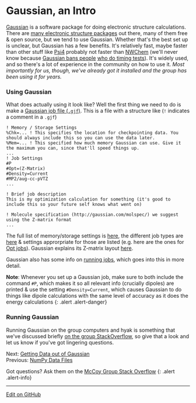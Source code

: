 # Gaussian, an Intro

[Gaussian](https://gaussian.com/) is a software package for doing electronic structure calculations. 
There are [many electronic structure packages](https://en.wikipedia.org/wiki/List_of_quantum_chemistry_and_solid-state_physics_software) out there, many of them free & open source, but we tend to use Gaussian.
Whether that's the best set up is unclear, but Gaussian has a few benefits. 
It's relatively fast, maybe faster than other stuff like [Psi4](http://www.psicode.org/) probably not faster than [NWChem](https://nwchemgit.github.io/) (we'll never know because [Gaussian bans people](https://www.nature.com/articles/429231a#:~:text=Thousands%20of%20site%20licences%20for,replicates%20parts%20of%20Gaussian's%20functionality.) [who do timing tests](http://www.chemistry-blog.com/2012/05/09/gaussians-banhammer/)). 
It's widely used, and so there's a lot of experience in the community on how to use it.
_Most importantly for us, though, we've already got it installed and the group has been using it for years._

### Using Gaussian

What does actually using it look like? Well the first thing we need to do is make a [Gaussian job file (`.gjf`)](http://gaussian.com/input/).
This is a file with a structure like (`!` indicates a comment in a `.gjf`)

```lang-none
! Memory / Storage Settings
%Chk=... ! This specifies the location for checkpointing data. You should always include this so you can use the data later.
%Mem=... ! This specified how much memory Gaussian can use. Give it the maximum you can, since that'll speed things up.
...
! Job Settings
#P
#Opt=(Z-Matrix)
#Density=Current
#MP2/aug-cc-pVTZ
...

! Brief job description
This is my optimization calculation for something (it's good to include this so your future self knows what went on)

! Molecule specification (http://gaussian.com/molspec/) we suggest using the Z-matrix format
...
```

The full list of memory/storage settings is [here](https://gaussian.com/link0/), the different job types are [here](https://gaussian.com/capabilities/) & settings approrpriate for those are listed (e.g. here are the ones for [Opt jobs](https://gaussian.com/opt/)). Gaussian explains its Z-matrix layout [here](http://gaussian.com/zmat/).

Gaussian also has some info on [running jobs](http://gaussian.com/running/), which goes into this in more detail.

**Note**: Whenever you set up a Gaussian job, make sure to both include the command `#P`, which makes it so all relevant info (crucially dipoles) are printed & use the setting `#Density=Current`, which causes Gaussian to do things like dipole calculations with the same level of accuracy as it does the energy calculations
{: .alert .alert-danger}

### Running Gaussian

Running Gaussian on the group computers and hyak is something that we've discussed briefly [on the group StackOverflow](https://stackoverflow.com/c/mccoygroup/questions/21), so give that a look and let us know if you've got lingering questions.

<span class="text-muted">Next:</span>
 [Getting Data out of Gaussian](GaussianParsing.md)<br/>
<span class="text-muted">Previous:</span>
 [NumPy Data Files](NumpyFiles.md)

Got questions? Ask them on the [McCoy Group Stack Overflow](https://stackoverflow.com/c/mccoygroup/questions/ask)
{: .alert .alert-info}

---
[Edit on GitHub <i class="fab fa-github" aria-hidden="true"></i>](https://github.com/McCoyGroup/References/edit/gh-pages/McCoy%20Group%20Code%20Academy/DataIO/GaussianIntro.md)
